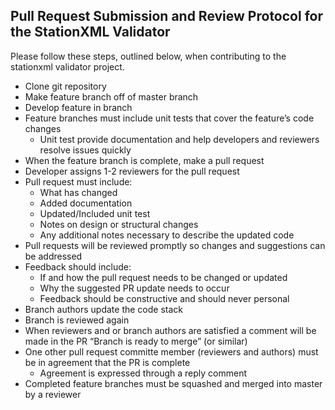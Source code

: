 ## Pull Request Submission and Review Protocol for the StationXML Validator

Please follow these steps, outlined below, when contributing to the stationxml validator project. 

* Clone git repository 
* Make feature branch off of master branch
* Develop feature in branch
* Feature branches must include unit tests that cover the feature’s code changes
    * Unit test provide documentation and help developers and reviewers resolve issues quickly
* When the feature branch is complete, make a pull request
* Developer assigns 1-2 reviewers for the pull request
* Pull request must include:
    * What has changed
    * Added documentation
    * Updated/Included unit test
    * Notes on design or structural changes
    * Any additional notes necessary to describe the updated code 
* Pull requests will be reviewed promptly so changes and suggestions can be addressed
* Feedback should include: 
    * If and how the pull request needs to be changed or updated
    * Why the suggested PR update needs to occur
    * Feedback should be constructive and should never personal
* Branch authors update the code stack
* Branch is reviewed again
* When reviewers and or branch authors are satisfied a comment will be made in the PR “Branch is ready to merge” (or similar)
* One other pull request committe member (reviewers and authors) must be in agreement that the PR is complete 
    * Agreement is expressed through a reply comment 
* Completed feature branches must be squashed and merged into master by a reviewer
